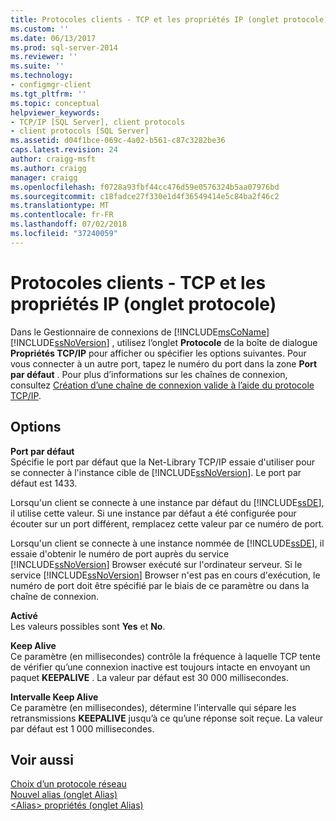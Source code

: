 ```yaml
---
title: Protocoles clients - TCP et les propriétés IP (onglet protocole) | Microsoft Docs
ms.custom: ''
ms.date: 06/13/2017
ms.prod: sql-server-2014
ms.reviewer: ''
ms.suite: ''
ms.technology:
- configmgr-client
ms.tgt_pltfrm: ''
ms.topic: conceptual
helpviewer_keywords:
- TCP/IP [SQL Server], client protocols
- client protocols [SQL Server]
ms.assetid: d04f1bce-069c-4a02-b561-c87c3282be36
caps.latest.revision: 24
author: craigg-msft
ms.author: craigg
manager: craigg
ms.openlocfilehash: f0728a93fbf44cc476d59e0576324b5aa07976bd
ms.sourcegitcommit: c18fadce27f330e1d4f36549414e5c84ba2f46c2
ms.translationtype: MT
ms.contentlocale: fr-FR
ms.lasthandoff: 07/02/2018
ms.locfileid: "37240059"
---
```

# <a name="client-protocols---tcp-and-ip-properties-protocol-tab"></a>Protocoles clients - TCP et les propriétés IP (onglet protocole)
  Dans le Gestionnaire de connexions de [!INCLUDE[msCoName](../../includes/msconame-md.md)] [!INCLUDE[ssNoVersion](../../includes/ssnoversion-md.md)] , utilisez l’onglet **Protocole** de la boîte de dialogue **Propriétés TCP/IP** pour afficher ou spécifier les options suivantes. Pour vous connecter à un autre port, tapez le numéro du port dans la zone **Port par défaut** . Pour plus d’informations sur les chaînes de connexion, consultez [Création d’une chaîne de connexion valide à l’aide du protocole TCP/IP](../../../2014/tools/configuration-manager/creating-a-valid-connection-string-using-tcp-ip.md).  
  
## <a name="options"></a>Options  
 **Port par défaut**  
 Spécifie le port par défaut que la Net-Library TCP/IP essaie d'utiliser pour se connecter à l'instance cible de [!INCLUDE[ssNoVersion](../../includes/ssnoversion-md.md)]. Le port par défaut est 1433.  
  
 Lorsqu'un client se connecte à une instance par défaut du [!INCLUDE[ssDE](../../includes/ssde-md.md)], il utilise cette valeur. Si une instance par défaut a été configurée pour écouter sur un port différent, remplacez cette valeur par ce numéro de port.  
  
 Lorsqu'un client se connecte à une instance nommée de [!INCLUDE[ssDE](../../includes/ssde-md.md)], il essaie d'obtenir le numéro de port auprès du service [!INCLUDE[ssNoVersion](../../includes/ssnoversion-md.md)] Browser exécuté sur l'ordinateur serveur. Si le service [!INCLUDE[ssNoVersion](../../includes/ssnoversion-md.md)] Browser n'est pas en cours d'exécution, le numéro de port doit être spécifié par le biais de ce paramètre ou dans la chaîne de connexion.  
  
 **Activé**  
 Les valeurs possibles sont **Yes** et **No**.  
  
 **Keep Alive**  
 Ce paramètre (en millisecondes) contrôle la fréquence à laquelle TCP tente de vérifier qu’une connexion inactive est toujours intacte en envoyant un paquet **KEEPALIVE** . La valeur par défaut est 30  000 millisecondes.  
  
 **Intervalle Keep Alive**  
 Ce paramètre (en millisecondes), détermine l’intervalle qui sépare les retransmissions **KEEPALIVE** jusqu’à ce qu’une réponse soit reçue. La valeur par défaut est 1 000 millisecondes.  
  
## <a name="see-also"></a>Voir aussi  
 [Choix d’un protocole réseau](../../../2014/tools/configuration-manager/choosing-a-network-protocol.md)   
 [Nouvel alias &#40;onglet Alias&#41;](../../../2014/tools/configuration-manager/new-alias-alias-tab.md)   
 [&#60;Alias&#62; propriétés &#40;onglet Alias&#41;](../../../2014/tools/configuration-manager/alias-properties-alias-tab.md)  
  
  
